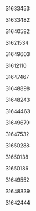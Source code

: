 31633453

31633482

31640582

31621534

31649603

31612110

31647467

31648898

31648243

31644463

31649679

31647532

31650288

31650138

31650186

31649552

31648339

31642444

